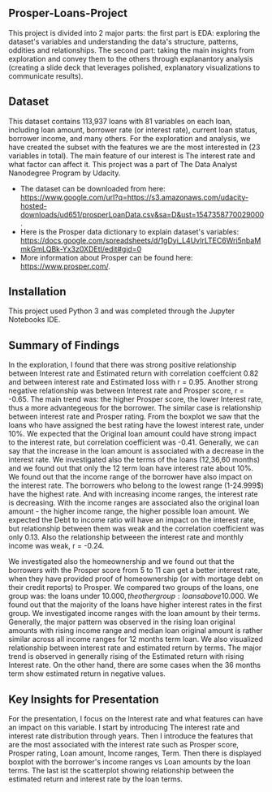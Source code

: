 ## Prosper-Loans-Project
This project is divided into 2 major parts: the first part is EDA: exploring the dataset's variables and understanding the data's structure, patterns, oddities and relationships. The second part: taking the main insights from exploration and convey them to the others through explanantory analysis (creating a slide deck that leverages polished, explanatory visualizations to communicate results).

## Dataset
This dataset contains 113,937 loans with 81 variables on each loan, including loan amount, borrower rate (or interest rate), current loan status, borrower income, and many others.
For the exploration and analysis, we have created the subset with the features we are the most interested in (23 variables in total). The main feature of our interest is The interest rate and what factor can affect it. 
This project was a part of The Data Analyst Nanodegree Program by Udacity. 
- The dataset can be downloaded from here: https://www.google.com/url?q=https://s3.amazonaws.com/udacity-hosted-downloads/ud651/prosperLoanData.csv&sa=D&ust=1547358770029000. 
- Here is the Prosper data dictionary to explain dataset's variables: https://docs.google.com/spreadsheets/d/1gDyi_L4UvIrLTEC6Wri5nbaMmkGmLQBk-Yx3z0XDEtI/edit#gid=0
- More information about Prosper can be found here: https://www.prosper.com/.

## Installation 
This project used Python 3 and was completed through the Jupyter Notebooks IDE. 

## Summary of Findings
In the exploration, I found that there was strong positive relationship between Interest rate and Estimated return with correlation coeffcient 0.82 and between interest rate and Estimated loss with r = 0.95. Another strong negative relationship was between Interest rate and Prosper score, r = -0.65. The main trend was: the higher Prosper score, the lower Interest rate, thus a more advantegeous for the borrower. The similar case is relationship between interest rate and Prosper rating. From the boxplot we saw that the loans who have assigned the best rating have the lowest interest rate, under 10%. We expected that the Original loan amount could have strong impact to the interest rate, but correlation coefficient was -0.41. Generally, we can say that the increase in the loan amount is associated with a decrease in the interest rate. We investigated also the terms of the loans (12,36,60 months) and we found out that only the 12 term loan have interest rate about 10%. We found out that the income range of the borrower have also impact on the interest rate. The borrowers who belong to the lowest range (1-24.999$) have the highest rate. And with increasing income ranges, the interest rate is decreasing. With the income ranges are associated also the original loan amount - the higher income range, the higher possible loan amount. We expected the Debt to income ratio will have an impact on the interest rate, but relationship between them was weak and the correlation coefficient was only 0.13. Also the relationship betweeen the interest rate and monthly income was weak, r = -0.24. 

We investigated also the homeownership and we found out that the borrowers with the Prosper score from 5 to 11 can get a better interest rate, when they have provided proof of homeownership (or with mortage debt on their credit reports) to Prosper. We compared two groups of the loans, one group was: the loans under 10.000$, the other group: loans above 10.000$. We found out that the majority of the loans have higher interest rates in the first group. We investigated income ranges with the loan amount by their terms. Generally, the major pattern was observed in the rising loan original amounts with rising income range and median loan original amount is rather similar across all income ranges for 12 months term loan. We also visualized relationship between interest rate and estimated return by terms. The major trend is observed in generally rising of the Estimated return with rising Interest rate. On the other hand, there are some cases when the 36 months term show estimated return in negative values.  


## Key Insights for Presentation
For the presentation, I focus on the Interest rate and what features can have an impact on this variable. I start by introducing The interest rate and interest rate distribution through years. Then I introduce the features that are the most associated with the interest rate such as Prosper score, Prosper rating, Loan amount, Income ranges, Term. Then there is displayed boxplot with the borrower's income ranges vs Loan amounts by the loan terms. The last ist the scatterplot showing relationship between the estimated return and interest rate by the loan terms.


